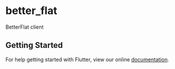 # better_flat

BetterFlat client

## Getting Started

For help getting started with Flutter, view our online
[documentation](https://flutter.io/).
